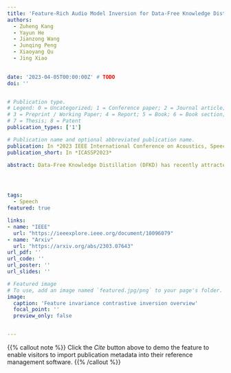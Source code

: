 ```yaml
---
title: 'Feature-Rich Audio Model Inversion for Data-Free Knowledge Distillation Towards General Sound Classification'
authors:
  - Zuheng Kang
  - Yayun He
  - Jianzong Wang
  - Junqing Peng
  - Xiaoyang Qu
  - Jing Xiao

 
date: '2023-04-05T00:00:00Z' # TODO
doi: ''


# Publication type.
# Legend: 0 = Uncategorized; 1 = Conference paper; 2 = Journal article;
# 3 = Preprint / Working Paper; 4 = Report; 5 = Book; 6 = Book section;
# 7 = Thesis; 8 = Patent
publication_types: ['1']

# Publication name and optional abbreviated publication name.
publication: In *2023 IEEE International Conference on Acoustics, Speech and Signal Processing*
publication_short: In *ICASSP2023*

abstract: Data-Free Knowledge Distillation (DFKD) has recently attracted growing attention in the academic community, especially with major breakthroughs in computer vision. Despite promising results, the technique has not been well applied to audio and signal processing. Due to the variable duration of audio signals, it has its own unique way of modeling. In this work, we propose feature-rich audio model inversion (FRAMI), a data-free knowledge distillation framework for general sound classification tasks. It first generates high-quality and feature-rich Mel-spectrograms through a feature-invariant contrastive loss. Then, the hidden states before and after the statistics pooling layer are reused when knowledge distillation is performed on these feature-rich samples. Experimental results on the Urbansound8k, ESC-50, and audioMNIST datasets demonstrate that FRAMI can generate feature-rich samples. Meanwhile, the accuracy of the student model is further improved by reusing the hidden state and significantly outperforms the baseline method.




tags:
  - Speech
featured: true

links:
- name: "IEEE"
  url: "https://ieeexplore.ieee.org/document/10096079"
- name: "Arxiv"
  url: "https://arxiv.org/abs/2303.07643"
url_pdf: ''
url_code: ''
url_poster: ''
url_slides: ''

# Featured image
# To use, add an image named `featured.jpg/png` to your page's folder.
image:
  caption: 'Feature invariance contrastive inversion overview'
  focal_point: ''
  preview_only: false


---
```


{{% callout note %}}
Click the _Cite_ button above to demo the feature to enable visitors to import publication metadata into their reference management software.
{{% /callout %}}


